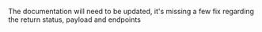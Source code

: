 The documentation will need to be updated, it's missing a few fix regarding the return status, payload and endpoints